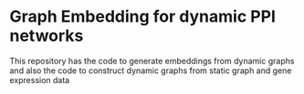 # Graph Embedding for dynamic PPI networks

This repository has the code to generate embeddings from dynamic graphs and also the code to construct dynamic graphs from static graph and gene expression data
